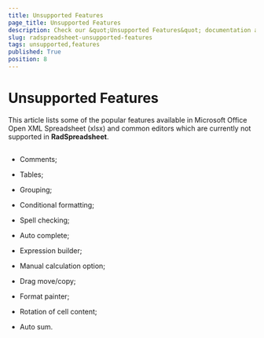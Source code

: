 ```yaml
---
title: Unsupported Features
page_title: Unsupported Features
description: Check our &quot;Unsupported Features&quot; documentation article for the RadSpreadsheet {{ site.framework_name }} control.
slug: radspreadsheet-unsupported-features
tags: unsupported,features
published: True
position: 8
---
```


# Unsupported Features



This article lists some of the popular features available in Microsoft Office Open XML Spreadsheet (xlsx) and common editors
        which are currently not supported in __RadSpreadsheet__.
      

## 

* Comments;

* Tables;

* Grouping;

* Conditional formatting;

* Spell checking;

* Auto complete;

* Expression builder;

* Manual calculation option;

* Drag move/copy;

* Format painter;

* Rotation of cell content;

* Auto sum.

